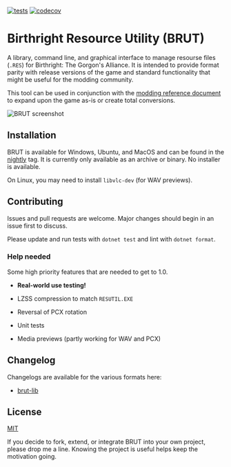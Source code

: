 [![tests](https://github.com/Shiryou/brut/actions/workflows/nightly.yml/badge.svg)](https://github.com/Shiryou/brut/actions/workflows/nightly.yml) [![codecov](https://codecov.io/github/Shiryou/brut/graph/badge.svg?token=XGNKCPQ1H5)](https://codecov.io/github/Shiryou/brut)

# Birthright Resource Utility (BRUT)

A library, command line, and graphical interface to manage resourse files (`.RES`) for Birthright: The Gorgon's Alliance. It is intended to provide format parity with release versions of the game and standard functionality that might be useful for the modding community.

This tool can be used in conjunction with the [modding reference document](https://www.kiranwelle.com/birthright/modding-reference/) to expand upon the game as-is or create total conversions.

![BRUT screenshot](https://i.imgur.com/owjSbTQ.png)

## Installation

BRUT is available for Windows, Ubuntu, and MacOS and can be found in the [nightly](https://github.com/Shiryou/brut/releases/tag/nightly) tag. It is currently only available as an archive or binary. No installer is available.

On Linux, you may need to install `libvlc-dev` (for WAV previews).

## Contributing

Issues and pull requests are welcome. Major changes should begin in an issue first to discuss.

Please update and run tests with `dotnet test` and lint with `dotnet format`.

### Help needed

Some high priority features that are needed to get to 1.0.

* **Real-world use testing!**

* LZSS compression to match `RESUTIL.EXE`
* Reversal of PCX rotation
* Unit tests
* Media previews (partly working for WAV and PCX)

## Changelog

Changelogs are available for the various formats here:

* [brut-lib](./brut-lib/CHANGELOG.md)

## License

[MIT](LICENSE)

If you decide to fork, extend, or integrate BRUT into your own project, please drop me a line. Knowing the project is useful helps keep the motivation going.
